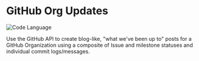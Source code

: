 # GitHub Org Updates

![Code Language](https://img.shields.io/badge/language-python-green.svg)

Use the GitHub API to create blog-like, "what we've been up to" posts for a GitHub Organization using a composite of Issue and milestone statuses and individual commit logs/messages.
